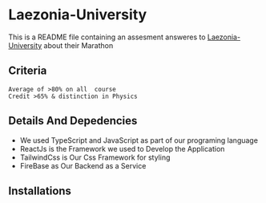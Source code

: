 # Laezonia-University
This is a README file containing an assesment answeres to [Laezonia-University](https://sway.office.com/tQPhBFOCNJbEQIi6?authoringPlay=true) about their Marathon

## Criteria 
    Average of >80% on all  course
    Credit >65% & distinction in Physics

## Details And Depedencies 
- We used TypeScript and JavaScript as part of our programing language
- ReactJs is the Framework we used to Develop the Application
- TailwindCss is Our Css Framework for styling 
- FireBase as Our Backend as a Service
## Installations
